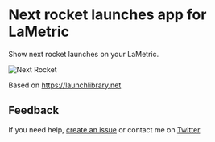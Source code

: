 # Next rocket launches app for LaMetric

Show next rocket launches on your LaMetric.

![Next Rocket](https://user-images.githubusercontent.com/1866496/59281540-bd7b3800-8c67-11e9-9a92-d4c85eca1610.gif)

Based on https://launchlibrary.net

## Feedback

If you need help, [create an issue](https://github.com/pgrimaud/lametric-rocket-launches/issues) or contact me on [Twitter](http://twitter.com/pgrimaud_)
